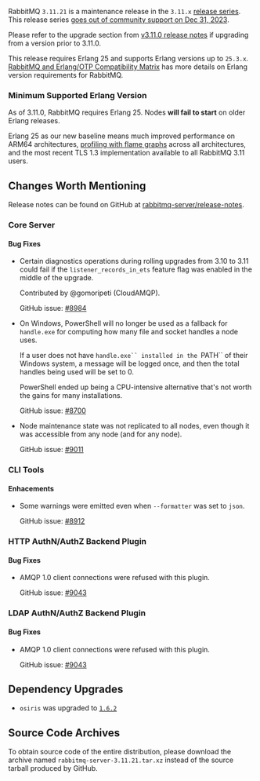 RabbitMQ `3.11.21` is a maintenance release in the `3.11.x` [release series](https://www.rabbitmq.com/versions.html).
This release series [goes out of community support on Dec 31, 2023](https://rabbitmq.com/versions.html).

Please refer to the upgrade section from [v3.11.0 release notes](https://github.com/rabbitmq/rabbitmq-server/releases/tag/v3.11.0)
if upgrading from a version prior to 3.11.0.

This release requires Erlang 25 and supports Erlang versions up to `25.3.x`.
[RabbitMQ and Erlang/OTP Compatibility Matrix](https://www.rabbitmq.com/which-erlang.html) has more details on
Erlang version requirements for RabbitMQ.


### Minimum Supported Erlang Version

As of 3.11.0, RabbitMQ requires Erlang 25. Nodes **will fail to start** on older Erlang releases.

Erlang 25 as our new baseline means much improved performance on ARM64 architectures, [profiling with flame graphs](https://blog.rabbitmq.com/posts/2022/05/flame-graphs/)
across all architectures, and the most recent TLS 1.3 implementation available to all RabbitMQ 3.11 users.


## Changes Worth Mentioning

Release notes can be found on GitHub at [rabbitmq-server/release-notes](https://github.com/rabbitmq/rabbitmq-server/tree/v3.11.x/release-notes).

### Core Server

#### Bug Fixes

 * Certain diagnostics operations during rolling upgrades from 3.10 to 3.11 could fail
   if the `listener_records_in_ets` feature flag was enabled in the middle of the upgrade.

   Contributed by @gomoripeti (CloudAMQP).

   GitHub issue: [#8984](https://github.com/rabbitmq/rabbitmq-server/pull/8984)

 * On Windows, PowerShell will no longer be used as a fallback for `handle.exe`
   for computing how many file and socket handles a node uses.

   If a user does not have `handle.exe`` installed in the `PATH`` of their Windows system,
   a message will be logged once, and then the total handles being used will be set to 0.

   PowerShell ended up being a CPU-intensive alternative that's not worth the gains
   for many installations.

   GitHub issue: [#8700](https://github.com/rabbitmq/rabbitmq-server/issues/8700)

 * Node maintenance state was not replicated to all nodes, even though it was accessible
   from any node (and for any node).

   GitHub issue: [#9011](https://github.com/rabbitmq/rabbitmq-server/pull/9011)


### CLI Tools

#### Enhacements

 * Some warnings were emitted even when `--formatter` was set to `json`.

   GitHub issue: [#8912](https://github.com/rabbitmq/rabbitmq-server/issues/8912)


### HTTP AuthN/AuthZ Backend Plugin

#### Bug Fixes

 * AMQP 1.0 client connections were refused with this plugin.

   GitHub issue: [#9043](https://github.com/rabbitmq/rabbitmq-server/issues/9043)


### LDAP AuthN/AuthZ Backend Plugin

#### Bug Fixes

 * AMQP 1.0 client connections were refused with this plugin.

   GitHub issue: [#9043](https://github.com/rabbitmq/rabbitmq-server/issues/9043)


## Dependency Upgrades

 * `osiris` was upgraded to [`1.6.2`](https://github.com/rabbitmq/osiris/tags)


## Source Code Archives

To obtain source code of the entire distribution, please download the archive named `rabbitmq-server-3.11.21.tar.xz`
instead of the source tarball produced by GitHub.
